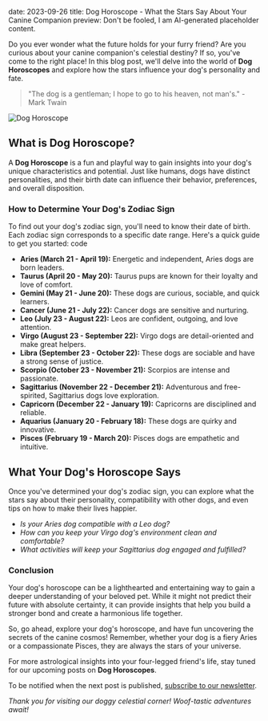 date: 2023-09-26
title: Dog Horoscope - What the Stars Say About Your Canine Companion
preview: Don't be fooled, I am AI-generated placeholder content.

Do you ever wonder what the future holds for your furry friend? Are you curious about your canine companion's celestial destiny? If so, you've come to the right place! In this blog post, we'll delve into the world of **Dog Horoscopes** and explore how the stars influence your dog's personality and fate.

> "The dog is a gentleman; I hope to go to his heaven, not man's." - Mark Twain

![Dog Horoscope](https://example.com/dog-horoscope-image.jpg)

## What is Dog Horoscope?

A **Dog Horoscope** is a fun and playful way to gain insights into your dog's unique characteristics and potential. Just like humans, dogs have distinct personalities, and their birth date can influence their behavior, preferences, and overall disposition.

### How to Determine Your Dog's Zodiac Sign

To find out your dog's zodiac sign, you'll need to know their date of birth. Each zodiac sign corresponds to a specific date range. Here's a quick guide to get you started:
code
- **Aries (March 21 - April 19):** Energetic and independent, Aries dogs are born leaders.
- **Taurus (April 20 - May 20):** Taurus pups are known for their loyalty and love of comfort.
- **Gemini (May 21 - June 20):** These dogs are curious, sociable, and quick learners.
- **Cancer (June 21 - July 22):** Cancer dogs are sensitive and nurturing.
- **Leo (July 23 - August 22):** Leos are confident, outgoing, and love attention.
- **Virgo (August 23 - September 22):** Virgo dogs are detail-oriented and make great helpers.
- **Libra (September 23 - October 22):** These dogs are sociable and have a strong sense of justice.
- **Scorpio (October 23 - November 21):** Scorpios are intense and passionate.
- **Sagittarius (November 22 - December 21):** Adventurous and free-spirited, Sagittarius dogs love exploration.
- **Capricorn (December 22 - January 19):** Capricorns are disciplined and reliable.
- **Aquarius (January 20 - February 18):** These dogs are quirky and innovative.
- **Pisces (February 19 - March 20):** Pisces dogs are empathetic and intuitive.

## What Your Dog's Horoscope Says

Once you've determined your dog's zodiac sign, you can explore what the stars say about their personality, compatibility with other dogs, and even tips on how to make their lives happier.

- *Is your Aries dog compatible with a Leo dog?*
- *How can you keep your Virgo dog's environment clean and comfortable?*
- *What activities will keep your Sagittarius dog engaged and fulfilled?*

### Conclusion

Your dog's horoscope can be a lighthearted and entertaining way to gain a deeper understanding of your beloved pet. While it might not predict their future with absolute certainty, it can provide insights that help you build a stronger bond and create a harmonious life together.

So, go ahead, explore your dog's horoscope, and have fun uncovering the secrets of the canine cosmos! Remember, whether your dog is a fiery Aries or a compassionate Pisces, they are always the stars of your universe.

For more astrological insights into your four-legged friend's life, stay tuned for our upcoming posts on **Dog Horoscopes**.

To be notified when the next post is published, [subscribe to our newsletter](#).

_Thank you for visiting our doggy celestial corner! Woof-tastic adventures await!_

